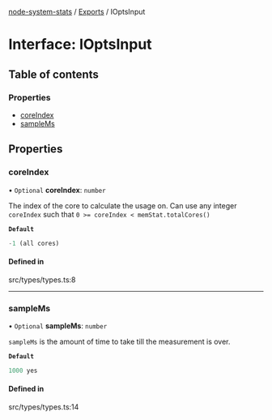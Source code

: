 [node-system-stats](../README.md) / [Exports](../modules.md) / IOptsInput

# Interface: IOptsInput

## Table of contents

### Properties

- [coreIndex](IOptsInput.md#coreindex)
- [sampleMs](IOptsInput.md#samplems)

## Properties

### coreIndex

• `Optional` **coreIndex**: `number`

The index of the core to calculate the usage on. 
Can use any integer `coreIndex` such that `0 >= coreIndex < memStat.totalCores()`

**`Default`**

```ts
-1 (all cores)
```

#### Defined in

src/types/types.ts:8

___

### sampleMs

• `Optional` **sampleMs**: `number`

`sampleMs` is the amount of time to take till the measurement is over.

**`Default`**

```ts
1000 yes
```

#### Defined in

src/types/types.ts:14
